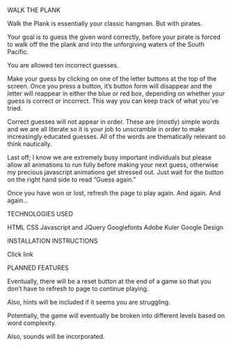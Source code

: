 WALK THE PLANK

Walk the Plank is essentially your classic hangman. But with pirates.

Your goal is to guess the given word correctly, before your pirate is forced to walk off the the plank and into the unforgiving waters of the South Pacific. 

You are allowed ten incorrect guesses. 

Make your guess by clicking on one of the letter buttons at the top of the screen. Once you press a button, it’s button form will disappear and the letter will reappear in either the blue or red box, depending on whether your guess is correct or incorrect. This way you can keep track of what you’ve tried. 

Correct guesses will not appear in order. These are (mostly) simple words and we are all literate so it is your job to unscramble in order to make increasingly educated guesses. All of the words are thematically relevant so think nautically.

Last off; I know we are extremely busy important individuals but please allow all animations to run fully before making your next guess, otherwise my precious javascript animations get stressed out. Just wait for the button on the right hand side to read “Guess again.” 

Once you have won or lost, refresh the page to play again. And again. And again…

TECHNOLOGIES USED

HTML
CSS
Javascript and JQuery
Googlefonts 
Adobe Kuler
Google Design 

INSTALLATION INSTRUCTIONS

Click link

PLANNED FEATURES

Eventually, there will be a reset button at the end of a game so that you don’t have to refresh to page to continue playing. 

Also, hints will be included if it seems you are struggling.

Potentially, the game will eventually be broken into different levels based on word complexity.

Also, sounds will be incorporated. 
